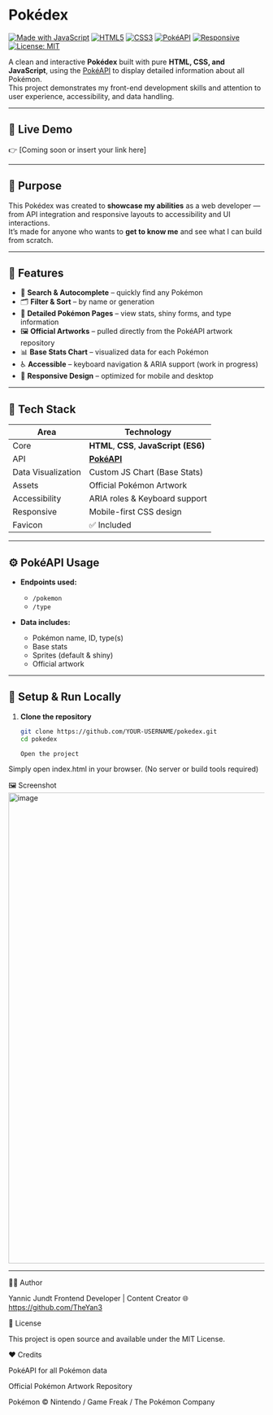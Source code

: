# Pokédex

[![Made with JavaScript](https://img.shields.io/badge/Made%20with-JavaScript-F7DF1E?logo=javascript&logoColor=black)](https://developer.mozilla.org/en-US/docs/Web/JavaScript)
[![HTML5](https://img.shields.io/badge/HTML5-E34F26?logo=html5&logoColor=white)](https://developer.mozilla.org/en-US/docs/Web/HTML)
[![CSS3](https://img.shields.io/badge/CSS3-1572B6?logo=css3&logoColor=white)](https://developer.mozilla.org/en-US/docs/Web/CSS)
[![PokéAPI](https://img.shields.io/badge/API-PokéAPI-EE1515?logo=pokemon&logoColor=white)](https://pokeapi.co/)
[![Responsive](https://img.shields.io/badge/Responsive-Yes-brightgreen)](https://developer.mozilla.org/en-US/docs/Learn/CSS/CSS_layout/Responsive_Design)
[![License: MIT](https://img.shields.io/badge/License-MIT-blue.svg)](LICENSE)

A clean and interactive **Pokédex** built with pure **HTML, CSS, and JavaScript**, using the [PokéAPI](https://pokeapi.co/) to display detailed information about all Pokémon.  
This project demonstrates my front-end development skills and attention to user experience, accessibility, and data handling.

---

## 🚀 Live Demo
👉 [Coming soon or insert your link here]

---

## 🎯 Purpose
This Pokédex was created to **showcase my abilities** as a web developer — from API integration and responsive layouts to accessibility and UI interactions.  
It’s made for anyone who wants to **get to know me** and see what I can build from scratch.

---

## 🧠 Features

- 🔎 **Search & Autocomplete** – quickly find any Pokémon  
- 🗂️ **Filter & Sort** – by name or generation  
- 📄 **Detailed Pokémon Pages** – view stats, shiny forms, and type information  
- 🖼️ **Official Artworks** – pulled directly from the PokéAPI artwork repository  
- 📊 **Base Stats Chart** – visualized data for each Pokémon  
- ♿ **Accessible** – keyboard navigation & ARIA support (work in progress)  
- 📱 **Responsive Design** – optimized for mobile and desktop  

---

## 🧩 Tech Stack

| Area | Technology |
|------|-------------|
| Core | **HTML**, **CSS**, **JavaScript (ES6)** |
| API | [**PokéAPI**](https://pokeapi.co/) |
| Data Visualization | Custom JS Chart (Base Stats) |
| Assets | Official Pokémon Artwork |
| Accessibility | ARIA roles & Keyboard support |
| Responsive | Mobile-first CSS design |
| Favicon | ✅ Included |

---

## ⚙️ PokéAPI Usage

- **Endpoints used:**
  - `/pokemon`
  - `/type`

- **Data includes:**
  - Pokémon name, ID, type(s)
  - Base stats
  - Sprites (default & shiny)
  - Official artwork

---

## 🧰 Setup & Run Locally

1. **Clone the repository**
   ```bash
   git clone https://github.com/YOUR-USERNAME/pokedex.git
   cd pokedex

   Open the project
Simply open index.html in your browser.
(No server or build tools required)

🖼️ Screenshot
<img width="1494" height="927" alt="image" src="https://github.com/user-attachments/assets/63c52e50-b411-4679-a2ea-f90c8b4f5969" />

---

🧑‍💻 Author

Yannic Jundt
Frontend Developer | Content Creator
🌐 https://github.com/TheYan3

📝 License

This project is open source and available under the MIT License.

❤️ Credits

PokéAPI
 for all Pokémon data

Official Pokémon Artwork Repository

Pokémon © Nintendo / Game Freak / The Pokémon Company

